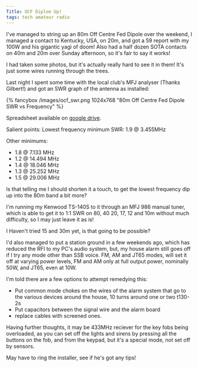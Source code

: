 ```yaml
---
Title: OCF Diploe Up!
tags: tech amateur radio 
---
```


I've managed to string up an 80m Off Centre Fed Dipole over the weekend, I managed a contact to Kentucky, USA, on 20m, and got a 59 report with my 100W and his gigantic yagi of doom! Also had a half dozen SOTA contacts on 40m and 20m over Sunday afternoon, so it's fair to say it works!

I had taken some photos, but it's actually really hard to see it in them! It's just some wires running through the trees.

Last night I spent some time with the local club's MFJ analyser (Thanks Gilbert!) and got an SWR graph of the antenna as installed:

{% fancybox /images/ocf_swr.png 1024x768 "80m Off Centre Fed Dipole SWR vs Frequency" %}

<!--more-->

Spreadsheet available on [google drive](https://docs.google.com/spreadsheets/d/1HkWkwKKXdAVkZsj5o_kiEOkqZ5DnnjBpoTTgiWST81U/edit?usp=sharing).

 Salient points:
Lowest frequency minimum SWR: 1.9 @ 3.455MHz

Other minimums:
* 1.8 @ 7.133 MHz
* 1.2 @ 14.494 MHz
* 1.4 @ 18.046 MHz
* 1.3 @ 25.252 MHz
* 1.5 @ 29.006 MHz

Is that telling me I should shorten it a touch, to get the lowest frequency dip up into the 80m band a bit more?

I'm running my Kenwood TS-140S to it through an MFJ 986 manual tuner, which is able to get it to 1:1 SWR on 80, 40 20, 17, 12 and 10m without much difficulty, so I may just leave it as is!

I Haven't tried 15 and 30m yet, is that going to be possible?

I'd also managed to put a station ground in a few weekends ago, which has reduced the RFI to my PC's audio system, but, my house alarm still goes off if I try any mode other than SSB voice.  FM, AM and JT65 modes, will set it off at varying power levels, FM and AM only at full output power, nominally 50W, and JT65, even at 10W.

I'm told there are a few options to attempt remedying this:
* Put common mode chokes on the wires of the alarm system that go to the various devices around the house, 10 turns around one or two t130-2s
* Put capacitors between the signal wire and the alarm board
* replace cables with screened ones.

Having further thoughts, it may be 433MHz reciever for the key fobs being overloaded, as you can set off the lights and sirens by pressing all the buttons on the fob, and from the keypad, but it's a special mode, not set off by sensors.

May have to ring the installer, see if he's got any tips!
